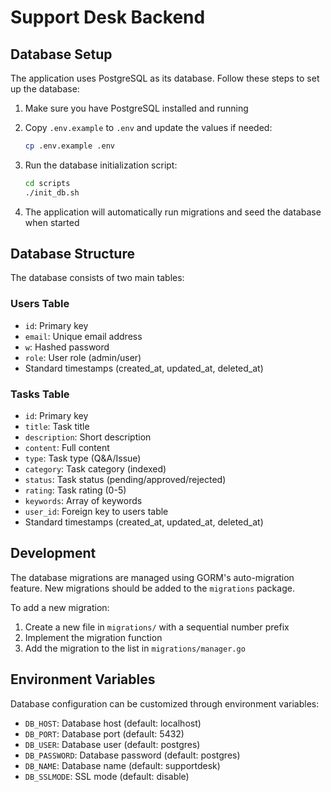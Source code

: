 # Support Desk Backend

## Database Setup

The application uses PostgreSQL as its database. Follow these steps to set up the database:

1. Make sure you have PostgreSQL installed and running
2. Copy `.env.example` to `.env` and update the values if needed:

   ```bash
   cp .env.example .env
   ```

3. Run the database initialization script:

   ```bash
   cd scripts
   ./init_db.sh
   ```

4. The application will automatically run migrations and seed the database when started

## Database Structure

The database consists of two main tables:

### Users Table

- `id`: Primary key
- `email`: Unique email address
- `w`: Hashed password
- `role`: User role (admin/user)
- Standard timestamps (created_at, updated_at, deleted_at)

### Tasks Table

- `id`: Primary key
- `title`: Task title
- `description`: Short description
- `content`: Full content
- `type`: Task type (Q&A/Issue)
- `category`: Task category (indexed)
- `status`: Task status (pending/approved/rejected)
- `rating`: Task rating (0-5)
- `keywords`: Array of keywords
- `user_id`: Foreign key to users table
- Standard timestamps (created_at, updated_at, deleted_at)

## Development

The database migrations are managed using GORM's auto-migration feature. New migrations should be added to the `migrations` package.

To add a new migration:

1. Create a new file in `migrations/` with a sequential number prefix
2. Implement the migration function
3. Add the migration to the list in `migrations/manager.go`

## Environment Variables

Database configuration can be customized through environment variables:

- `DB_HOST`: Database host (default: localhost)
- `DB_PORT`: Database port (default: 5432)
- `DB_USER`: Database user (default: postgres)
- `DB_PASSWORD`: Database password (default: postgres)
- `DB_NAME`: Database name (default: supportdesk)
- `DB_SSLMODE`: SSL mode (default: disable)
